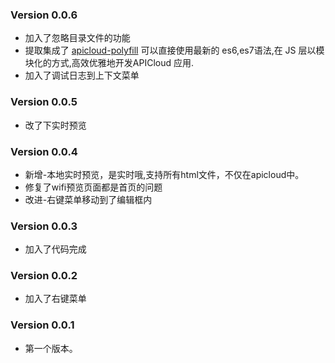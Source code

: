 ### Version 0.0.6
- 加入了忽略目录文件的功能
- 提取集成了 [apicloud-polyfill](https://github.com/apicloudcom/apicloud-polyfill) 可以直接使用最新的 es6,es7语法,在 JS 层以模块化的方式,高效优雅地开发APICloud 应用. 
- 加入了调试日志到上下文菜单

### Version 0.0.5
- 改了下实时预览

### Version 0.0.4
- 新增-本地实时预览，是实时哦,支持所有html文件，不仅在apicloud中。
- 修复了wifi预览页面都是首页的问题
- 改进-右键菜单移动到了编辑框内

### Version 0.0.3
- 加入了代码完成

### Version 0.0.2
- 加入了右键菜单

### Version 0.0.1
- 第一个版本。

